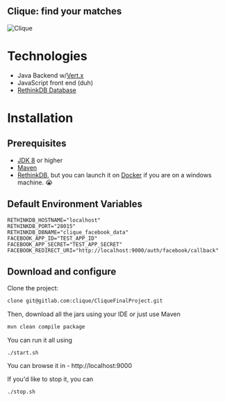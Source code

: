 Clique: find your matches
-------------------------

![Clique](https://clique.hagever.com/logo.png)

# Technologies
- Java Backend w/[Vert.x](http://vertx.io)
- JavaScript front end (duh)
- [RethinkDB Database](http://rethinkdb.com)

# Installation
## Prerequisites
- [JDK 8](https://java.com/en/download/) or higher
- [Maven](https://maven.apache.org/)
- [RethinkDB](http://www.rethinkdb.com), but you can launch it on [Docker](http://docker.io) if you are on a windows machine. :sob:

## Default Environment Variables
    RETHINKDB_HOSTNAME="localhost"
    RETHINKDB_PORT="28015"
    RETHINKDB_DBNAME="clique_facebook_data"
    FACEBOOK_APP_ID="TEST_APP_ID"
    FACEBOOK_APP_SECRET="TEST_APP_SECRET"
    FACEBOOK_REDIRECT_URI="http://localhost:9000/auth/facebook/callback"

## Download and configure
Clone the project:

```bash
clone git@gitlab.com:clique/CliqueFinalProject.git
```

Then, download all the jars using your IDE or just use Maven

```bash
mvn clean compile package
```

You can run it all using

```
./start.sh
```

You can browse it in - http://localhost:9000

If you'd like to stop it, you can

```
./stop.sh
```
